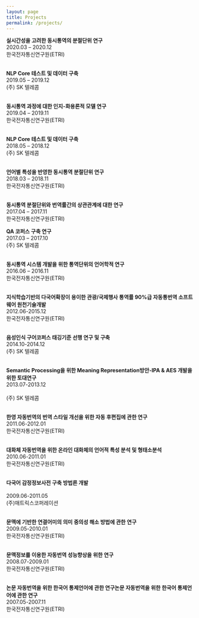 ```yaml
---
layout: page
title: Projects
permalink: /projects/
---
```

**실시간성을 고려한 동시통역의 분절단위 연구** <br/>
2020.03 – 2020.12<br/>
한국전자통신연구원(ETRI)<br/>
<br/>

**NLP Core 테스트 및 데이터 구축**<br/>
2019.05 – 2019.12 <br/>
(주) SK 텔레콤<br/>
<br/>

**동시통역 과정에 대한 인지-화용론적 모델 연구**<br/>
2019.04 – 2019.11 <br/>
한국전자통신연구원(ETRI)<br/>
<br/>

**NLP Core 테스트 및 데이터 구축**<br/>
2018.05 – 2018.12<br/>
(주) SK 텔레콤<br/>
<br/>

**언어별 특성을 반영한 동시통역 분절단위 연구**<br/>
2018.03 – 2018.11 <br/>
한국전자통신연구원(ETRI)<br/>
<br/>

**동시통역 분절단위와 번역률간의 상관관계에 대한 연구**<br/>
2017.04 – 2017.11 <br/>
한국전자통신연구원(ETRI)
<br/>

**QA 코퍼스 구축 연구**<br/>
2017.03 – 2017.10 <br/>
(주) SK 텔레콤<br/>
<br/>

**동시통역 시스템 개발을 위한 통역단위의 언어학적 연구**<br/>
2016.06 – 2016.11 <br/>
한국전자통신연구원(ETRI)<br/>
<br/>

**지식학습기반의 다국어확장이 용이한 관광/국제행사 통역률 90%급 자동통번역 소프트웨어 원천기술개발**<br/>
2012.06-2015.12<br/>
한국전자통신연구원(ETRI)<br/>
<br/>

**음성인식 구어코퍼스 태깅기준 선행 연구 및 구축**<br/>
2014.10-2014.12<br/>
(주) SK 텔레콤<br/>
<br/>

**Semantic Processing을 위한 Meaning Representation방안-IPA & AES 개발을 위한 토대연구**<br/>
2013.07-2013.12<br/>	
(주) SK 텔레콤<br/>
<br/>

**한영 자동번역의 번역 스타일 개선을 위한 자동 후편집에 관한 연구**<br/>
2011.06-2012.01<br/>
한국전자통신연구원(ETRI)<br/>
<br/>

**대화체 자동번역을 위한 온라인 대화체의 언어적 특성 분석 및 형태소분석**<br/>
2010.06-2011.01<br/>
한국전자통신연구원(ETRI)<br/>
<br/>

**다국어 감정정보사전 구축 방법론 개발**<br/>	
2009.06-2011.05<br/>
(주)매트릭스코퍼레이션<br/>
<br/>

**문맥에 기반한 연결어미의 의미 중의성 해소 방법에 관한 연구**<br/>
2009.05-2010.01	<br/>
한국전자통신연구원(ETRI)<br/>
<br/>

**문맥정보를 이용한 자동번역 성능향상을 위한 연구**<br/>
2008.07-2009.01	<br/>
한국전자통신연구원(ETRI)<br/>
<br/>

**논문 자동번역을 위한 한국어 통제언어에 관한 연구논문 자동번역을 위한 한국어 통제언어에 관한 연구**      
2007.05-2007.11	<br/>
한국전자통신연구원(ETRI)<br/>
<br/>
